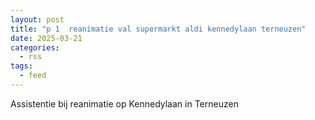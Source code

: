 ```yaml
---
layout: post
title: "p 1  reanimatie val supermarkt aldi kennedylaan terneuzen"
date: 2025-03-21
categories: 
  - rss
tags: 
  - feed
---
```


Assistentie bij reanimatie op Kennedylaan in Terneuzen
